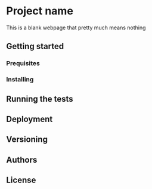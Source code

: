 # Project name 
This is a blank webpage that pretty much means nothing

## Getting started

### Prequisites

### Installing

## Running the tests

## Deployment

## Versioning

## Authors

## License


